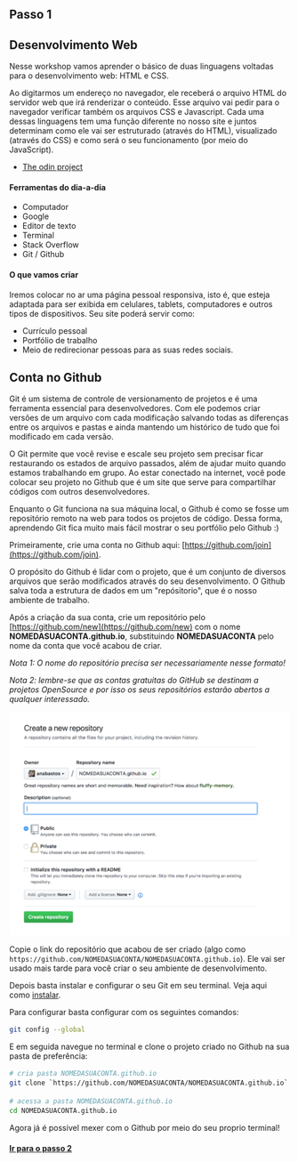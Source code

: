 ## Passo 1

## Desenvolvimento Web

Nesse workshop vamos aprender o básico de duas linguagens voltadas para o desenvolvimento web: HTML e CSS. 

Ao digitarmos um endereço no navegador, ele receberá o arquivo HTML do servidor web que irá renderizar o conteúdo. Esse arquivo vai pedir para o navegador verificar também os arquivos CSS e Javascript. Cada uma dessas linguagens tem uma função diferente no nosso site e juntos determinam como ele vai ser estruturado (através do HTML), visualizado (através do CSS) e como será o seu funcionamento (por meio do JavaScript).

* [The odin project](https://www.theodinproject.com/courses/web-development-101)

#### Ferramentas do dia-a-dia

* Computador
* Google
* Editor de texto
* Terminal
* Stack Overflow
* Git / Github

#### O que vamos criar

Iremos colocar no ar uma página pessoal responsiva, isto é, que esteja adaptada para ser exibida em celulares, tablets, computadores e outros tipos de dispositivos. Seu site poderá servir como:
* Currículo pessoal
* Portfólio de trabalho
* Meio de redirecionar pessoas para as suas redes sociais.

## Conta no Github

Git é um sistema de controle de versionamento de projetos e é uma ferramenta essencial para desenvolvedores. Com ele podemos criar versões de um arquivo com cada modificação salvando todas as diferenças entre os arquivos e pastas e ainda mantendo um histórico de tudo que foi modificado em cada versão.

O Git permite que você revise e escale seu projeto sem precisar ficar restaurando os estados de arquivo passados, além de ajudar muito quando estamos trabalhando em grupo. Ao estar conectado na internet, você pode colocar seu projeto no Github que é um site que serve para compartilhar códigos com outros desenvolvedores.

Enquanto o Git funciona na sua máquina local, o Github é como se fosse um repositório remoto na web para todos os projetos de código. Dessa forma, aprendendo Git fica muito mais fácil mostrar o seu portfólio pelo Github :)

Primeiramente, crie uma conta no Github aqui: [https://github.com/join](https://github.com/join).

O propósito do Github é lidar com o projeto, que é um conjunto de diversos arquivos que serão modificados através do seu desenvolvimento. O Github salva toda a estrutura de dados em um "repósitorio", que é o nosso ambiente de trabalho.

Após a criação da sua conta, crie um repositório pelo [https://github.com/new](https://github.com/new) com o nome **NOMEDASUACONTA.github.io**, substituindo **NOMEDASUACONTA** pelo nome da conta que você acabou de criar. 

 *Nota 1: O nome do repositório precisa ser necessariamente nesse formato!*
 
 *Nota 2: lembre-se que as contas gratuitas do GitHub se destinam a projetos OpenSource e por isso os seus repositórios estarão abertos a qualquer interessado.*

![Exemplo novo repositório](imgs/cap1-newRepo.png)

Copie o link do repositório que acabou de ser criado (algo como `https://github.com/NOMEDASUACONTA/NOMEDASUACONTA.github.io`). Ele vai ser usado mais tarde para você criar o seu ambiente de desenvolvimento.

Depois basta instalar e configurar o seu Git em seu terminal. Veja aqui como [instalar](https://git-scm.com/book/en/v2/Getting-Started-Installing-Git).

Para configurar basta configurar com os seguintes comandos:
```bash
git config --global 
```

E em seguida navegue no terminal e clone o projeto criado no Github na sua pasta de preferência:
```bash
# cria pasta NOMEDASUACONTA.github.io
git clone `https://github.com/NOMEDASUACONTA/NOMEDASUACONTA.github.io`

# acessa a pasta NOMEDASUACONTA.github.io
cd NOMEDASUACONTA.github.io
```

Agora já é possivel mexer com o Github por meio do seu proprio terminal!

#### [Ir para o passo 2](chapter2.md)
